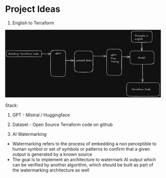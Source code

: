# Project Ideas

1. English to Terraform 

![idea1](project-ideas-en-to-tf.png)

Stack:

1. GPT - Mistral / Huggingface
2. Dataset - Open Source Terraform code on github

2. AI Watermarking

- Watermarking refers to the process of embedding a non perceptible to human symbol or set of symbols or patterns to confirm that a given output is generated by a known source
- The goal is to implement an architecture to watermark AI output which can be verified by another algorithm, which should be built as part of the watermarking architecture as well
